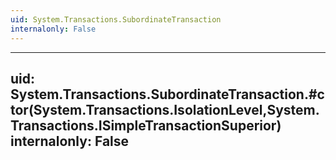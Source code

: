 ```yaml
---
uid: System.Transactions.SubordinateTransaction
internalonly: False
---
```


---
uid: System.Transactions.SubordinateTransaction.#ctor(System.Transactions.IsolationLevel,System.Transactions.ISimpleTransactionSuperior)
internalonly: False
---
